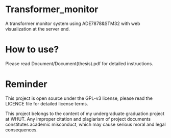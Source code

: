 # Transformer_monitor
A transformer monitor system using ADE7878&amp;STM32 with web visualization at the server end.

# How to use?
Please read Document/Document(thesis).pdf for detailed instructions.

# Reminder
This project is open source under the GPL-v3 license, please read the LICENCE file for detailed license terms.

This project belongs to the content of my undergraduate graduation project at WHUT. Any improper citation and plagiarism of project documents constitutes academic misconduct, which may cause serious moral and legal consequences.
